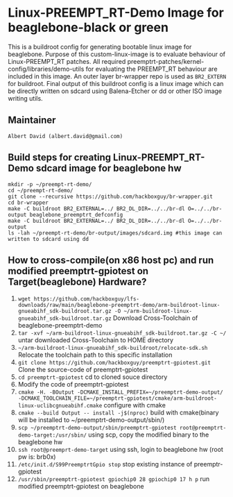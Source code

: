 # Linux-PREEMPT_RT-Demo Image for beaglebone-black or green

This is a buildroot config for generating bootable linux image for beaglebone. Purpose of this custom-linux-image is to evaluate behaviour of Linux-PREEMPT_RT patches. All required preemptrt-patches/kernel-config/libraries/demo-utils for evaluating the PREEMPT_RT behaviour are included in this image. An outer layer br-wrapper repo is used as ```BR2_EXTERN``` for buildroot. Final output of this buildroot config is a linux image which can be directly written on sdcard using Balena-Etcher or dd or other ISO image writing utils.

## Maintainer
	Albert David (albert.david@gmail.com)

## Build steps for creating Linux-PREEMPT_RT-Demo sdcard image for beaglebone hw
    mkdir -p ~/preempt-rt-demo/
    cd ~/preempt-rt-demo/
    git clone --recursive https://github.com/hackboxguy/br-wrapper.git
    cd br-wrapper
    make -C buildroot BR2_EXTERNAL=../ BR2_DL_DIR=../../br-dl O=../../br-output beaglebone_preemptrt_defconfig
    make -C buildroot BR2_EXTERNAL=../ BR2_DL_DIR=../../br-dl O=../../br-output
    ls -lah ~/preempt-rt-demo/br-output/images/sdcard.img #this image can written to sdcard using dd

## How to cross-compile(on x86 host pc) and run modified preemptrt-gpiotest on Target(beaglebone) Hardware?
1. ```wget https://github.com/hackboxguy/lfs-downloads/raw/main/beaglebone-preemptrt-demo/arm-buildroot-linux-gnueabihf_sdk-buildroot.tar.gz -O ~/arm-buildroot-linux-gnueabihf_sdk-buildroot.tar.gz``` Download Cross-Toolchain of beaglebone-preemptrt-demo
2. ```tar -xvf ~/arm-buildroot-linux-gnueabihf_sdk-buildroot.tar.gz -C ~/``` untar downloaded Cross-Toolchain to HOME directory
3. ```~/arm-buildroot-linux-gnueabihf_sdk-buildroot/relocate-sdk.sh``` Relocate the toolchain path to this specific installation
4. ```git clone https://github.com/hackboxguy/preemptrt-gpiotest.git``` Clone the source-code of preemptrt-gpiotest
5. ```cd preemptrt-gpiotest``` cd to cloned souce directory
6. Modify the code of preemptrt-gpiotest
7. ```cmake -H. -BOutput -DCMAKE_INSTALL_PREFIX=~/preemptrt-demo-output/ -DCMAKE_TOOLCHAIN_FILE=~/preemptrt-gpiotest/cmake/arm-buildroot-linux-uclibcgnueabihf.cmake``` configure with cmake
8. ```cmake --build Output -- install -j$(nproc)``` build with cmake(binary will be installed to ~/preemptrt-demo-output/sbin/)
9. ```scp ~/preemptrt-demo-output/sbin/preemptrt-gpiotest root@preemptrt-demo-target:/usr/sbin/``` using scp, copy the modified binary to the beaglebone hw
10. ```ssh root@preemprt-demo-target``` using ssh, login to beaglebone hw (root pw is: brb0x)
11. ```/etc/init.d/S99PreemptrtGpio stop``` stop existing instance of preemptr-gpiotest
12. ```/usr/sbin/preemptrt-gpiotest gpiochip0 28 gpiochip0 17 h p``` run modified preemptrt-gpiotest on beaglebone
